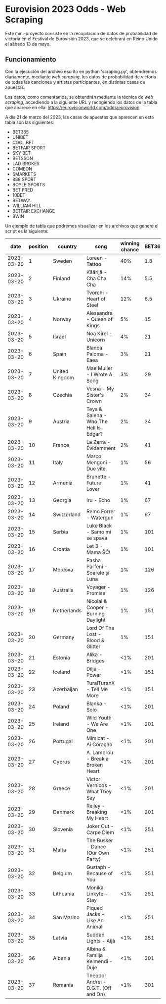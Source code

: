# Eurovision 2023 Odds - Web Scraping

Este mini-proyecto consiste en la recopilación de datos de probabilidad de victoria en el Festival de Eurovisión 2023, que se celebrará en Reino Unido el sábado 13 de mayo.

## Funcionamiento

Con la ejecución del archivo escrito en python 'scraping.py', obtendremos diariamente, mediante _web scraping_, los datos de probabilidad de victoria de todas las canciones y artistas participantes, en distintas casas de apuestas.

Los datos, como comentamos, se obtendrán mediante la técnica de _web scraping_, accediendo a la siguiente URL y recogiendo los datos de la tabla que aparece en ella: https://eurovisionworld.com/odds/eurovision

A día 21 de marzo del 2023, las casas de apuestas que aparecen en esta tabla son las siguientes:

- BET365
- UNIBET
- COOL BET
- BETFAIR SPORT
- SKY BET
- BETSSON 
- LAD BROKES
- COMEON
- SMARKETS
- 888 SPORT
- BOYLE SPORTS
- BET FRED
- 10BET
- BETWAY
- WILLIAM HILL
- BETFAIR EXCHANGE
- BWIN

Un ejemplo de tabla que podremos visualizar en los archivos que genere el script es la siguiente:

|date      |position|country       |song                                  |winning chance|BET365|UNIBET|COOL BET|BETFAIR SPORT|SKY BET|BETSSON|LAD BROKES|COMEON|* SMARKETS|888 SPORT|BOYLE SPORTS|BET FRED|10BET|BETWAY|WILLIAM  HILL|BETFAIR*  EXCHANGE|
|----------|--------|--------------|--------------------------------------|--------------|------|------|--------|-------------|-------|-------|----------|------|----------|---------|------------|--------|-----|------|-------------|------------------|
|2023-03-20|1       |Sweden        |Loreen - Tattoo                       |40%           |1.8   |1.73  |1.85    |1.83         |1.83   |1.85   |1.73      |1.8   |1.96      |1.83     |1.8         |1.8     |1.8  |1.91  |1.83         |2.04              |
|2023-03-20|2       |Finland       |Käärijä - Cha Cha Cha                 |14%           |5.5   |4.5   |4.75    |6            |6      |4.5    |5.5       |4     |6.4       |5        |4.5         |5.5     |4    |4     |5.5          |7                 |
|2023-03-20|3       |Ukraine       |Tvorchi - Heart of Steel              |12%           |6.5   |7     |6       |6            |6      |7      |6         |6     |7         |5.5      |5           |6       |6    |7.5   |5            |8                 |
|2023-03-20|4       |Norway        |Alessandra - Queen of Kings           |5%            |15    |13    |15      |15           |15     |13     |15        |15    |17        |13       |15          |17      |15   |19    |13           |20                |
|2023-03-20|5       |Israel        |Noa Kirel - Unicorn                   |4%            |21    |21    |21      |23           |26     |25     |21        |17    |16        |21       |17          |23      |17   |23    |13           |20                |
|2023-03-20|6       |Spain         |Blanca Paloma - Eaea                  |3%            |21    |29    |21      |21           |34     |20     |29        |26    |25        |29       |21          |23      |26   |26    |23           |28                |
|2023-03-20|7       |United Kingdom|Mae Muller - I Wrote A Song           |3%            |29    |34    |41      |34           |26     |30     |26        |29    |44        |14       |23          |26      |29   |26    |17           |50                |
|2023-03-20|8       |Czechia       |Vesna - My Sister's Crown             |2%            |34    |34    |31      |34           |34     |35     |29        |29    |38        |23       |34          |34      |29   |34    |17           |46                |
|2023-03-20|9       |Austria       |Teya & Salena - Who The Hell Is Edgar?|2%            |34    |41    |41      |51           |34     |45     |29        |34    |46        |26       |34          |34      |34   |41    |26           |55                |
|2023-03-20|10      |France        |La Zarra - Évidemment                 |2%            |41    |51    |51      |51           |41     |40     |41        |41    |50        |34       |34          |41      |41   |34    |26           |65                |
|2023-03-20|11      |Italy         |Marco Mengoni - Due vite              |1%            |56    |67    |61      |81           |51     |50     |51        |51    |85        |34       |51          |51      |51   |51    |26           |100               |
|2023-03-20|12      |Armenia       |Brunette - Future Lover               |1%            |41    |67    |81      |81           |81     |75     |51        |41    |100       |51       |41          |67      |41   |41    |34           |130               |
|2023-03-20|13      |Georgia       |Iru - Echo                            |1%            |67    |51    |81      |81           |41     |70     |67        |67    |110       |41       |67          |34      |67   |26    |29           |140               |
|2023-03-20|14      |Switzerland   |Remo Forrer - Watergun                |1%            |67    |81    |81      |51           |81     |70     |81        |67    |100       |41       |51          |67      |67   |67    |51           |130               |
|2023-03-20|15      |Serbia        |Luke Black - Samo mi se spava         |1%            |101   |126   |81      |101          |126    |120    |101       |101   |85        |41       |67          |101     |101  |101   |67           |100               |
|2023-03-20|16      |Croatia       |Let 3 - Mama ŠČ!                      |1%            |101   |101   |101     |151          |126    |120    |101       |101   |190       |34       |81          |101     |101  |101   |41           |220               |
|2023-03-20|17      |Moldova       |Pasha Parfeni - Soarele și Luna       |1%            |126   |101   |101     |151          |151    |125    |101       |101   |200       |101      |81          |101     |101  |126   |101          |230               |
|2023-03-20|18      |Australia     |Voyager - Promise                     |1%            |126   |201   |101     |151          |301    |100    |151       |101   |120       |101      |101         |101     |101  |126   |34           |150               |
|2023-03-20|19      |Netherlands   |Nicolai & Cooper - Burning Daylight   |1%            |151   |151   |151     |151          |201    |150    |151       |151   |220       |101      |101         |101     |151  |151   |34           |250               |
|2023-03-20|20      |Germany       |Lord Of The Lost - Blood & Glitter    |1%            |151   |151   |151     |151          |201    |150    |126       |151   |150       |81       |101         |201     |151  |151   |101          |180               |
|2023-03-20|21      |Estonia       |Alika - Bridges                       |<1%           |201   |201   |101     |201          |201    |150    |201       |201   |200       |51       |151         |201     |201  |201   |67           |230               |
|2023-03-20|22      |Iceland       |Diljá - Power                         |<1%           |151   |151   |101     |251          |201    |120    |201       |201   |280       |101      |126         |201     |201  |151   |101          |620               |
|2023-03-20|23      |Azerbaijan    |TuralTuranX - Tell Me More            |<1%           |151   |201   |301     |201          |201    |200    |201       |151   |280       |101      |101         |201     |151  |151   |101          |800               |
|2023-03-20|24      |Poland        |Blanka - Solo                         |<1%           |201   |201   |201     |151          |301    |150    |201       |201   |260       |201      |101         |201     |201  |151   |21           |360               |
|2023-03-20|25      |Ireland       |Wild Youth - We Are One               |<1%           |201   |251   |251     |151          |301    |250    |151       |151   |280       |101      |67          |201     |151  |201   |101          |780               |
|2023-03-20|26      |Portugal      |Mimicat - Ai Coração                  |<1%           |201   |201   |251     |201          |301    |200    |201       |201   |270       |101      |101         |201     |201  |201   |101          |480               |
|2023-03-20|27      |Cyprus        |A. Lambrou - Break a Broken Heart     |<1%           |201   |251   |201     |251          |301    |200    |201       |201   |280       |67       |151         |201     |201  |201   |101          |800               |
|2023-03-20|28      |Greece        |Victor Vernicos - What They Say       |<1%           |201   |251   |251     |251          |301    |250    |201       |201   |280       |101      |126         |201     |201  |201   |151          |550               |
|2023-03-20|29      |Denmark       |Reiley - Breaking My Heart            |<1%           |201   |251   |251     |201          |301    |250    |201       |201   |280       |101      |201         |201     |201  |201   |151          |730               |
|2023-03-20|30      |Slovenia      |Joker Out - Carpe Diem                |<1%           |251   |251   |151     |251          |301    |250    |251       |201   |280       |151      |201         |201     |201  |251   |67           |480               |
|2023-03-20|31      |Malta         |The Busker - Dance (Our Own Party)    |<1%           |251   |251   |301     |251          |501    |200    |201       |201   |290       |151      |126         |201     |201  |251   |151          |1000              |
|2023-03-20|32      |Belgium       |Gustaph - Because of You              |<1%           |251   |251   |301     |251          |501    |250    |201       |251   |290       |151      |201         |201     |251  |251   |201          |1000              |
|2023-03-20|33      |Lithuania     |Monika Linkytė - Stay                 |<1%           |251   |501   |301     |251          |501    |250    |201       |251   |290       |101      |126         |201     |251  |251   |101          |1000              |
|2023-03-20|34      |San Marino    |Piqued Jacks - Like An Animal         |<1%           |251   |251   |301     |251          |501    |250    |251       |251   |290       |151      |201         |201     |251  |301   |151          |1000              |
|2023-03-20|35      |Latvia        |Sudden Lights - Aijā                  |<1%           |251   |501   |301     |251          |501    |250    |251       |251   |290       |151      |201         |201     |251  |251   |151          |1000              |
|2023-03-20|36      |Albania       |Albina & Familja Kelmendi - Duje      |<1%           |301   |251   |301     |251          |501    |300    |251       |251   |290       |201      |201         |201     |251  |301   |251          |1000              |
|2023-03-20|37      |Romania       |Theodor Andrei - D.G.T. (Off and On)  |<1%           |301   |501   |301     |251          |501    |300    |251       |251   |290       |151      |201         |201     |251  |301   |201          |1000              |

